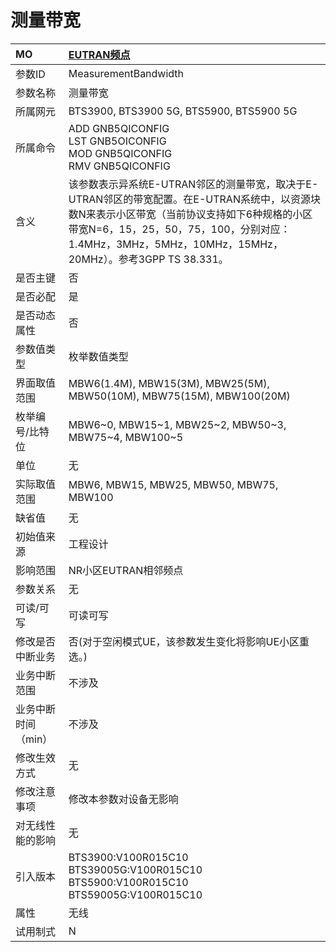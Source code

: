 # 测量带宽<table><thread><tr><th align = "left">MO</th><th align = "left"><a href = "index.html#测量带宽-7">EUTRAN频点</a></td></tr></thread><tbody><tr><td>参数ID</td><td>MeasurementBandwidth</td></tr><tr><td>参数名称</td><td>测量带宽</td></tr><tr><td>所属网元</td><td>BTS3900, BTS3900 5G, BTS5900, BTS5900 5G</td></tr><tr><td>所属命令</td><td>ADD GNB5QICONFIG<br>LST GNB5OICONFIG<br>MOD GNB5QICONFIG<br>RMV GNB5QICONFIG</td></tr><tr><td>含义</td><td>该参数表示异系统E-UTRAN邻区的测量带宽，取决于E-UTRAN邻区的带宽配置。在E-UTRAN系统中，以资源块数N来表示小区带宽（当前协议支持如下6种规格的小区带宽N=6，15，25，50，75，100，分别对应：1.4MHz，3MHz，5MHz，10MHz，15MHz，20MHz）。参考3GPP TS 38.331。</td></tr><tr><td>是否主键</td><td>否</td></tr><tr><td>是否必配</td><td>是</td></tr><tr><td>是否动态属性</td><td>否</td></tr><tr><td>参数值类型</td><td>枚举数值类型</td></tr><tr><td>界面取值范围</td><td>MBW6(1.4M), MBW15(3M), MBW25(5M), MBW50(10M), MBW75(15M), MBW100(20M)</td></tr><tr><td>枚举编号/比特位</td><td>MBW6~0, MBW15~1, MBW25~2, MBW50~3, MBW75~4, MBW100~5</td></tr><tr><td>单位</td><td>无</td></tr><tr><td>实际取值范围</td><td>MBW6, MBW15, MBW25, MBW50, MBW75, MBW100</td></tr><tr><td>缺省值</td><td>无</td></tr><tr><td>初始值来源</td><td>工程设计</td></tr><tr><td>影响范围</td><td>NR小区EUTRAN相邻频点</td></tr><tr><td>参数关系</td><td>无</td></tr><tr><td>可读/可写</td><td>可读可写</td></tr><tr><td>修改是否中断业务</td><td>否(对于空闲模式UE，该参数发生变化将影响UE小区重选。)</td></tr><tr><td>业务中断范围</td><td>不涉及</td></tr><tr><td>业务中断时间（min）</td><td>不涉及</td></tr><tr><td>修改生效方式</td><td>无</td></tr><tr><td>修改注意事项</td><td>修改本参数对设备无影响</td></tr><tr><td>对无线性能的影响</td><td>无</td></tr><tr><td>引入版本</td><td>BTS3900:V100R015C10<br>BTS39005G:V100R015C10<br>BTS5900:V100R015C10<br>BTS59005G:V100R015C10</td></tr><tr><td>属性</td><td>无线</td></tr><tr><td>试用制式</td><td>N</td></tr></tbody></table>